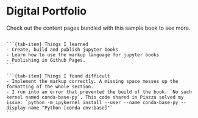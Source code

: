 # Digital Portfolio

Check out the content pages bundled with this sample book to see more.

```{tableofcontents}
```

````{tab-set}
```{tab-item} Things I learned
- Create, build and publish jupyter books
- Learn how to use the markup language for jupyter books 
- Publishing in Github Pages.
```

```{tab-item} Things I found difficult
- Implement the markup correctly. A missing space messes up the formatting of the whole section.
- I run into an error that prevented the build of the book. `No such kernel named conda-base-py`. This code shared in Piazza solved my issue: `python -m ipykernel install --user --name conda-base-py --display-name "Python [conda env:base]"`
```
````